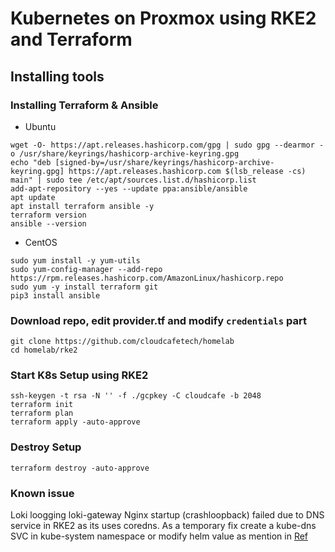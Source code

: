 # Kubernetes on Proxmox using RKE2 and Terraform

## Installing tools

### Installing Terraform & Ansible

- Ubuntu
```
wget -O- https://apt.releases.hashicorp.com/gpg | sudo gpg --dearmor -o /usr/share/keyrings/hashicorp-archive-keyring.gpg
echo "deb [signed-by=/usr/share/keyrings/hashicorp-archive-keyring.gpg] https://apt.releases.hashicorp.com $(lsb_release -cs) main" | sudo tee /etc/apt/sources.list.d/hashicorp.list
add-apt-repository --yes --update ppa:ansible/ansible
apt update
apt install terraform ansible -y
terraform version
ansible --version
```
- CentOS
```
sudo yum install -y yum-utils
sudo yum-config-manager --add-repo https://rpm.releases.hashicorp.com/AmazonLinux/hashicorp.repo
sudo yum -y install terraform git
pip3 install ansible
```

### Download repo, edit provider.tf and modify ```credentials``` part
```
git clone https://github.com/cloudcafetech/homelab
cd homelab/rke2
```

### Start K8s Setup using RKE2
```
ssh-keygen -t rsa -N '' -f ./gcpkey -C cloudcafe -b 2048
terraform init
terraform plan 
terraform apply -auto-approve
```

### Destroy Setup 
```terraform destroy -auto-approve```

### Known issue
Loki loogging loki-gateway Nginx startup (crashloopback) failed due to DNS service in RKE2 as its uses coredns. As a temporary fix create a kube-dns SVC in kube-system namespace or modify helm value as mention in [Ref](https://github.com/grafana/loki/issues/7287#issuecomment-1282339134)
